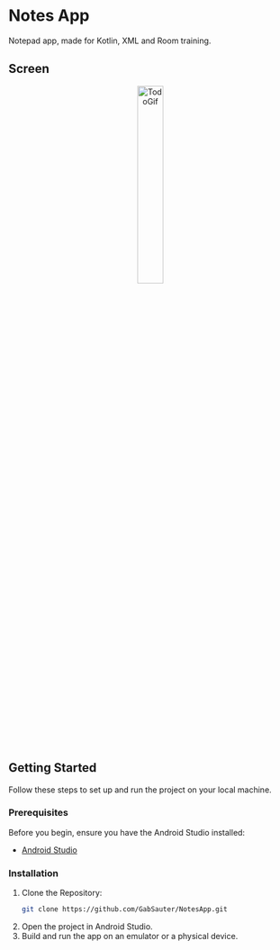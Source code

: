 # Notes App

Notepad app, made for Kotlin, XML and Room training.

## Screen
<div align="center">
  <img src="https://github.com/GabSauter/NotesApp/assets/99730281/6a7980e4-814e-4689-9b22-7d7fb58e17f5" alt="TodoGif" width="30%" height="30%">
</div>

## Getting Started

Follow these steps to set up and run the project on your local machine.

### Prerequisites

Before you begin, ensure you have the Android Studio installed:

- [Android Studio](https://developer.android.com/studio)

### Installation

1. Clone the Repository:
   ```bash
   git clone https://github.com/GabSauter/NotesApp.git
2. Open the project in Android Studio.
3. Build and run the app on an emulator or a physical device.
